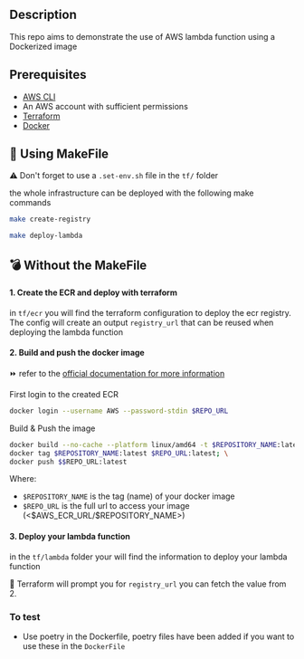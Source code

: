 ## Description 

This repo aims to demonstrate the use of AWS lambda function using a Dockerized image

## Prerequisites

- [AWS CLI](https://docs.aws.amazon.com/cli/latest/userguide/getting-started-install.html)
- An AWS account with sufficient permissions
- [Terraform](https://www.terraform.io/)
- [Docker](https://www.docker.com/)

## :wrench: Using MakeFile

:warning: Don't forget to use a `.set-env.sh` file in the `tf/` folder

the whole infrastructure can be deployed with the following make commands

```bash
make create-registry
```

```bash
make deploy-lambda
```

## :bomb: Without the MakeFile

#### 1. Create the ECR and deploy with terraform

in `tf/ecr` you will find the terraform configuration to deploy the ecr registry.
The config will create an output `registry_url` that can be reused when deploying the lambda function

#### 2. Build and push the docker image

:fast_forward: refer to the [official documentation for more information](https://docs.aws.amazon.com/lambda/latest/dg/images-create.html)

First login to the created ECR 

```bash
docker login --username AWS --password-stdin $REPO_URL
```

Build & Push the image

```bash
docker build --no-cache --platform linux/amd64 -t $REPOSITORY_NAME:latest .; \
docker tag $REPOSITORY_NAME:latest $REPO_URL:latest; \
docker push $$REPO_URL:latest
```

Where:
- `$REPOSITORY_NAME` is the tag (name) of your docker image
- `$REPO_URL` is the full url to access your image (<\$AWS_ECR_URL/$REPOSITORY_NAME>)

#### 3. Deploy your lambda function

in the `tf/lambda` folder your will find the information to deploy your lambda function

:information_desk_person: Terraform will prompt you for `registry_url` you can fetch the value from 2.


### To test

- Use poetry in the Dockerfile, poetry files have been added if you want to use these in the `DockerFile`
